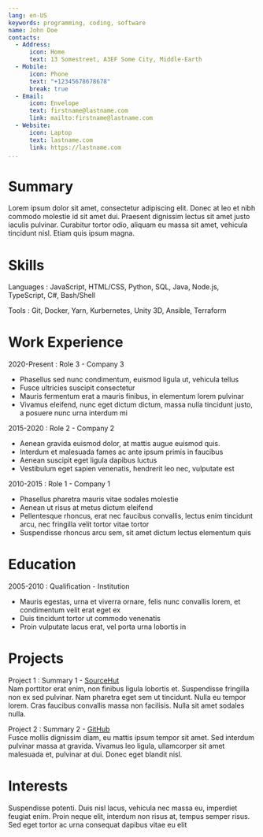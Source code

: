 ```yaml
---
lang: en-US
keywords: programming, coding, software
name: John Doe
contacts:
  - Address:
      icon: Home
      text: 13 Somestreet, A3EF Some City, Middle-Earth
  - Mobile:
      icon: Phone
      text: "+12345678678678"
      break: true
  - Email:
      icon: Envelope
      text: firstname@lastname.com
      link: mailto:firstname@lastname.com
  - Website:
      icon: Laptop
      text: lastname.com
      link: https://lastname.com
...
```


<!-- I use Pandoc's 'pairs' pipe feature to create the left/right columns from the above
data. Pandoc appears to sort these alphabetically by key - I don't think this can be
changed! https://pandoc.org/MANUAL.html#pipes -->

# Summary

Lorem ipsum dolor sit amet, consectetur adipiscing elit. Donec at leo et nibh commodo
molestie id sit amet dui. Praesent dignissim lectus sit amet justo iaculis pulvinar.
Curabitur tortor odio, aliquam eu massa sit amet, vehicula tincidunt nisl. Etiam quis
ipsum magna.

# Skills

<!-- If you were wondering, I pulled these from the 'Most popular technologies' in the
2021 StackOverflow developer survey -->

Languages
: JavaScript, HTML/CSS, Python, SQL, Java, Node.js, TypeScript, C#, Bash/Shell

Tools
: Git, Docker, Yarn, Kurbernetes, Unity 3D, Ansible, Terraform

# Work Experience

2020-Present
: Role 3 - Company 3

- Phasellus sed nunc condimentum, euismod ligula ut, vehicula tellus
- Fusce ultricies suscipit consectetur
- Mauris fermentum erat a mauris finibus, in elementum lorem pulvinar
- Vivamus eleifend, nunc eget dictum dictum, massa nulla tincidunt justo, a posuere nunc
  urna interdum mi

2015-2020
: Role 2 - Company 2

- Aenean gravida euismod dolor, at mattis augue euismod quis.
- Interdum et malesuada fames ac ante ipsum primis in faucibus
- Aenean suscipit eget ligula dapibus luctus
- Vestibulum eget sapien venenatis, hendrerit leo nec, vulputate est


2010-2015
: Role 1 - Company 1

- Phasellus pharetra mauris vitae sodales molestie
- Aenean ut risus at metus dictum eleifend
- Pellentesque rhoncus, erat nec faucibus convallis, lectus enim tincidunt arcu, nec
  fringilla velit tortor vitae tortor
- Suspendisse rhoncus arcu sem, sit amet dictum lectus elementum quis

# Education

2005-2010
: Qualification - Institution

- Mauris egestas, urna et viverra ornare, felis nunc convallis lorem, et condimentum
  velit erat eget ex
- Duis tincidunt tortor ut commodo venenatis
- Proin vulputate lacus erat, vel porta urna lobortis in

# Projects

<!-- In order to have pandoc/latex indent the description block nicely, it is important
that the definition line ends with a double space, and that there is no new line. -->
Project 1
: Summary 1 - [SourceHut](https://git.sr.ht/~brhiggins/project1)  
Nam porttitor erat enim, non finibus ligula lobortis et. Suspendisse fringilla non ex
sed pulvinar. Nam pharetra eget sem ut tincidunt. Nulla eu tempor lorem. Cras faucibus
convallis massa non facilisis. Nulla sit amet sodales nulla. 

Project 2
: Summary 2 - [GitHub](https://github.com/user/project2)  
Fusce mollis dignissim
diam, eu mattis ipsum tempor sit amet. Sed interdum pulvinar massa at gravida. Vivamus
leo ligula, ullamcorper sit amet malesuada et, pulvinar at dui. Donec eget blandit nisl.

# Interests

Suspendisse potenti. Duis nisl lacus, vehicula nec massa eu, imperdiet feugiat enim.
Proin neque elit, interdum non risus at, tempus semper risus. Sed eget tortor ac urna
consequat dapibus vitae eu elit
